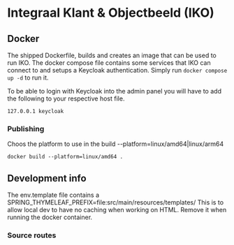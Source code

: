 # Integraal Klant & Objectbeeld (IKO)

## Docker

The shipped Dockerfile, builds and creates an image that can be used to run IKO. The docker compose file contains some
services that IKO can connect to and setups a Keycloak authentication. Simply run `docker compose up -d` to run it.

To be able to login with Keycloak into the admin panel you will have to add the following to your respective host file.

```text
127.0.0.1 keycloak
```

### Publishing
Choos the platform to use in the build --platform=linux/amd64|linux/arm64
```text
docker build --platform=linux/amd64 .
```

## Development info 

The env.template file contains a SPRING_THYMELEAF_PREFIX=file:src/main/resources/templates/
This is to allow local dev to have no caching when working on HTML. Remove it when running the docker container.

### Source routes

